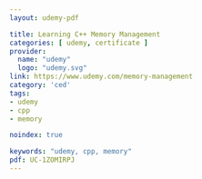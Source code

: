 ```yaml
---
layout: udemy-pdf

title: Learning C++ Memory Management
categories: [ udemy, certificate ]
provider:
  name: "udemy"
  logo: "udemy.svg"
link: https://www.udemy.com/memory-management
category: 'ced'
tags:
- udemy
- cpp
- memory

noindex: true

keywords: "udemy, cpp, memory"
pdf: UC-1ZOMIRPJ
---
```


